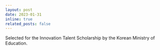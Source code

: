 ```yaml
---
layout: post
date: 2023-01-31
inline: true
related_posts: false
---
```


Selected for the Innovation Talent Scholarship by the Korean Ministry of Education.